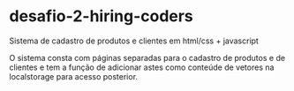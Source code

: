 # desafio-2-hiring-coders
Sistema de cadastro de produtos e clientes em html/css + javascript

O sistema consta com páginas separadas para o cadastro de produtos e de clientes e tem a função de adicionar astes como conteúde de vetores na localstorage para acesso posterior.
